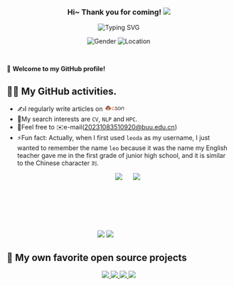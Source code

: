 <h3 align="center">
    Hi~ Thank you for coming!
    <img src="./imgs/hands.webp" width="25px">
</h3>


<p align="center">
    <img src="https://readme-typing-svg.herokuapp.com?color=e65e2a&width=450&height=45&lines=Studying+in+Beijing+and+Living+in+Beijing;Researcher;Always+learning+new+things" alt="Typing SVG" onerror="this.onerror=null; this.src='./imgs/error.png';">
</p>

<p align="center">
    <img src="https://img.shields.io/badge/gender-%F0%9F%A4%B5 gentleman-critical" alt="Gender" onerror="this.onerror=null; this.src='./imgs/error.png';">
    <img src="https://img.shields.io/static/v1?label=Location&message=China&color=7BB32E&logo=audacity" alt="Location" onerror="this.onerror=null; this.src='./imgs/error.png';">
</p>



<br/>

🎉 **Welcome to my GitHub profile!**

## 👨‍💻 My GitHub activities.
- ✍️I regularly write articles on <a href="https://blog.csdn.net/buuliuda?type=blog"><img src="./imgs/csdn.png" height="13px" alt="CSDN"/></a>
- 🚀My search interests are ```CV```, ```NLP``` and ```HPC```.
- 🤗Feel free to ✉️e-mail(20231083510920@buu.edu.cn)
- ⚡Fun fact: Actually, when I first used ```leoda``` as my username, I just wanted to remember the name ```leo``` because it was the name my English teacher gave me in the first grade of junior high school, and it is similar to the Chinese character ```刘```.


<!--<div align="center"> -->
<!--   <img src="https://github-readme-stats-amber-xi-40.vercel.app/api?username=leoda1&show_icons=true&bg_color=30,e96443,904e95&title_color=fff&text_color=fff" /> -->
<!-- </div> -->

<div align="center">

<img src="https://github-readme-stats-amber-xi-40.vercel.app/api?username=leoda1&show_icons=true&bg_color=30,e96443,904e95&title_color=fff&text_color=fff" /> 
<img src="https://streak-stats.demolab.com/?user=leoda1&theme=algolia&hide_border=true" />
<img src="https://github-readme-stats.vercel.app/api/top-langs/?username=leoda1&layout=compact&theme=blue-green&title_color=00b3ff"
       style="height:145px; display:inline-block; margin-right:20px;" />
<img src="https://komarev.com/ghpvc/?username=leoda1&label=Profile%20views&color=0e75b6&style=flat" 
     style="height:145px; display:inline-block;" />
</div>


## 📘 My own favorite open source projects
<p align="center">
    <!-- 第一行 -->
    <a href="https://github.com/wang-xinyu/tensorrtx">
        <img src="https://github-readme-stats.vercel.app/api/pin/?username=wang-xinyu&repo=tensorrtx&theme=dracula" width="48%" />
    </a>
    <a href="https://github.com/xlite-dev/LeetCUDA">
        <img src="https://github-readme-stats.vercel.app/api/pin/?username=xlite-dev&repo=LeetCUDA&theme=dracula" width="48%" />
    </a>
    <!-- 第二行 -->
    <a href="https://github.com/NVIDIA/nccl">
        <img src="https://github-readme-stats.vercel.app/api/pin/?username=NVIDIA&repo=nccl&theme=dracula" width="48%" />
    </a>
    <a href="https://github.com/gpu-mode/lectures">
        <img src="https://github-readme-stats.vercel.app/api/pin/?username=gpu-mode&repo=lectures&theme=dracula" width="48%" />
    </a>
</p>
